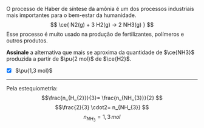 O processo de Haber de síntese da amônia é um dos processos industriais mais importantes para o bem-estar da humanidade.
$$
    \ce{ N2(g) + 3 H2(g) -> 2 NH3(g) }
$$
Esse processo é muito usado na produção de fertilizantes, polímeros e outros produtos.

**Assinale** a alternativa que mais se aproxima da quantidade de $\ce{NH3}$ produzida a partir de $\pu{2 mol}$ de $\ce{H2}$.

- [x] $\pu{1,3 mol}$

---

Pela estequiometria:
$$\frac{n_{H_{2}}}{3}= \frac{n_{NH_{3}}}{2} $$
$$\frac{2}{3} \cdot2= n_{NH_{3}} $$
$$n_{NH_{3}}= 1,3\,mol$$
